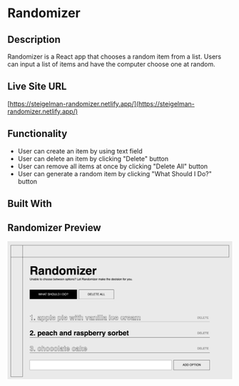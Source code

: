 # Randomizer

## Description
Randomizer is a React app that chooses a random item from a list. Users can input a list of items and have the computer choose one at random. 

## Live Site URL
[https://steigelman-randomizer.netlify.app/](https://steigelman-randomizer.netlify.app/)

## Functionality
* User can create an item by using text field
* User can delete an item by clicking "Delete" button
* User can remove all items at once by clicking "Delete All" button
* User can generate a random item by clicking "What Should I Do?" button

## Built With

## Randomizer Preview
<img src="/public/img/randomizer-preview.png" alt="chat app" width="840"/>
